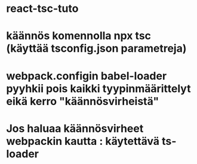 # react-tsc-tuto
# käännös komennolla npx tsc (käyttää tsconfig.json parametreja)
# webpack.configin babel-loader pyyhkii pois kaikki tyypinmäärittelyt eikä kerro "käännösvirheistä"
# Jos haluaa käännösvirheet webpackin kautta : käytettävä ts-loader